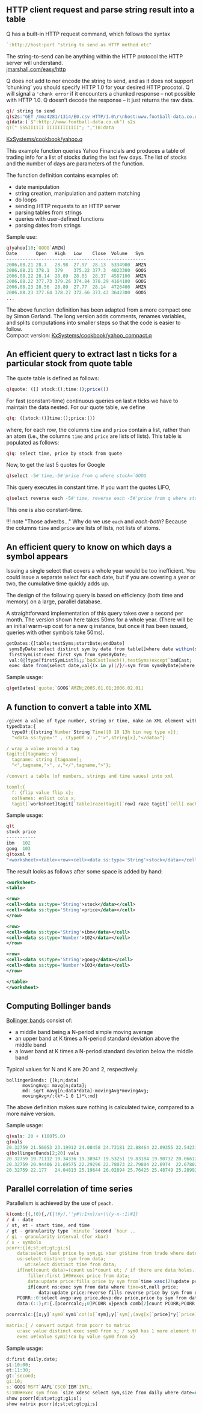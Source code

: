 ## HTTP client request and parse string result into a table

Q has a built-in HTTP request command, which follows the syntax
```q
`:http://host:port "string to send as HTTP method etc"
```
The string-to-send can be anything within the HTTP protocol the HTTP server will understand.  
<i class="far fa-hand-point-right"></i> [jmarshall.com/easy/http](http://www.jmarshall.com/easy/http)

Q does not add to nor encode the string to send, and as it does not support ‘chunking’ you should specify HTTP 1.0 for your desired HTTP procotol. Q will signal a `'chunk error` if it encounters a chunked response – not possible with HTTP 1.0. Q doesn’t decode the response – it just returns the raw data. 
```q
q)/ string to send
q)s2s:"GET /mmz4281/1314/E0.csv HTTP/1.0\r\nhost:www.football-data.co.uk\r\n\r\n"
q)data:(`$":http://www.football-data.co.uk") s2s
q)(" SSSIIIIII IIIIIIIIIIII"; ",")0:data
```
<i class="fab fa-github"></i> [KxSystems/cookbook/yahoo.q](https://github.com/KxSystems/cookbook/blob/master/yahoo.q)

This example function queries Yahoo Financials and produces a table of trading info for a list of stocks during the last few days. 
The list of stocks and the number of days are parameters of the function.

The function definition contains examples of:

- date manipulation
- string creation, manipulation and pattern matching
- do loops
- sending HTTP requests to an HTTP server
- parsing tables from strings
- queries with user-defined functions
- parsing dates from strings

Sample use:
```q
q)yahoo[10;`GOOG`AMZN]
Date       Open   High   Low    Close  Volume   Sym
----------------------------------------------------
2006.08.21 28.7   28.98  27.97  28.13  5334900  AMZN
2006.08.21 378.1  379    375.22 377.3  4023300  GOOG
2006.08.22 28.14  28.89  28.05  28.37  4587100  AMZN
2006.08.22 377.73 379.26 374.84 378.29 4164100  GOOG
2006.08.23 28.56  28.89  27.77  28.14  4726400  AMZN
2006.08.23 377.64 378.27 372.66 373.43 3642300  GOOG
...
```
The above function definition has been adapted from a more compact one by Simon Garland. 
The long version adds comments, renames variables, and splits computations into smaller steps so that the code is easier to follow.  
Compact version: <i class="fab fa-github"></i> [KxSystems/cookbook/yahoo_compact.q](https://github.com/KxSystems/cookbook/blob/master/yahoo_compact.q)


## An efficient query to extract last n ticks for a particular stock from quote table

The quote table is defined as follows:
```q
q)quote: ([] stock:();time:();price())
```
For fast (constant-time) continuous queries on last _n_ ticks we have to maintain the data nested. 
For our quote table, we define
```q
q)q: ([stock:()]time:();price:())
```
where, for each row, the columns `time` and `price` contain a list, rather than an atom 
(i.e., the columns `time` and `price` are lists of lists). This table is populated as follows:
```q
q)q: select time, price by stock from quote
```
Now, to get the last 5 quotes for Google
```q
q)select -5#'time,-5#'price from q where stock=`GOOG
```
This query executes in constant time. If you want the quotes LIFO,
```q
q)select reverse each -5#'time, reverse each -5#'price from q where stock=`GOOG
```
This one is also constant-time.

!!! note "Those adverbs…"
    Why do we use `each` and _each-both_? Because the columns `time` and `price` are lists of lists, not lists of atoms.


## An efficient query to know on which days a symbol appears

Issuing a single select that covers a whole year would be too inefficient. 
You could issue a separate select for each date, but if you are covering a year or two, the cumulative time quickly adds up.

The design of the following query is based on efficiency (both time and memory) on a large, parallel database.

A straightforward implementation of this query takes over a second per month. 
The version shown here takes 50ms for a whole year. 
(There will be an initial warm-up cost for a new q instance, but once it has been issued, queries with other symbols take 50ms).
```q
getDates:{[table;testSyms;startDate;endDate]
 symsByDate:select distinct sym by date from table[]where date within(startDate;endDate);
 firstSymList:exec first sym from symsByDate;
 val:(@[type[firstSymList]$;;`badCast]each(),testSyms)except`badCast;
 exec date from(select date,val{(x in y)|/}/:sym from symsByDate)where sym=1b}
```
Sample usage:
```q
q)getDates[`quote;`GOOG`AMZN;2005.01.01;2006.02.01]
```


## A function to convert a table into XML

```q
/given a value of type number, string or time, make an XML element with the type and the value
typedData:{
  typeOf:{(string`Number`String`Time)[0 10 13h bin neg type x]};
  "<data ss:type='" , (typeOf x) ,"'>",string[x],"</data>"}

/ wrap a value around a tag
tagit:{[tagname; v]
  tagname: string [tagname];
  "<",tagname,">", v,"</",tagname,">"};

/convert a table (of numbers, strings and time vaues) into xml

toxml:{
  f: {flip value flip x};
  colNames: enlist cols x;
  tagit[`worksheet]tagit[`table]raze(tagit[`row] raze tagit[`cell] each typedData each)each colNames,f x}
```
Sample usage:
```q
q)t
stock price
-----------
ibm   102
goog  103
q)toxml t
"<worksheet><table><row><cell><data ss:type='String'>stock</data></cell><cell..
```
The result looks as follows after some space is added by hand:
```xml
<worksheet>
<table>

<row>
<cell><data ss:type='String'>stock</data></cell>
<cell><data ss:type='String'>price</data></cell>
</row>

<row>
<cell><data ss:type='String'>ibm</data></cell>
<cell><data ss:type='Number'>102</data></cell>
</row>

<row>
<cell><data ss:type='String'>goog</data></cell>
<cell><data ss:type='Number'>103</data></cell>
</row>

</table>
</worksheet>
```


## Computing Bollinger bands

[Bollinger bands](http://wikipedia.org/wiki/bollinger_bands) <i class="fas fa-wikipedia-w"></i> consist of:

- a middle band being a N-period simple moving average
- an upper band at K times a N-period standard deviation above the middle band
- a lower band at K times a N-period standard deviation below the middle band

Typical values for N and K are 20 and 2, respectively.
```
bollingerBands: {[k;n;data]
      movingAvg: mavg[n;data];
      md: sqrt mavg[n;data*data]-movingAvg*movingAvg;
      movingAvg+/:(k*-1 0 1)*\:md}
```
The above definition makes sure nothing is calculated twice, compared to a more naïve version.

Sample usage:
```q
q)vals: 20 + (100?5.0)
q)vals
20.32759 21.56053 23.19912 24.08458 24.73181 22.88464 22.09355 22.54231 20.81..
q)bollingerBands[2;20] vals
20.32759 19.71112 19.34336 19.38947 19.53251 19.83184 19.90732 20.06612 19.74..
20.32759 20.94406 21.69575 22.29296 22.78073 22.79804 22.6974  22.67802 22.47..
20.32759 22.177   24.04813 25.19644 26.02894 25.76425 25.48749 25.28992 25.19..
```


## Parallel correlation of time series

Parallelism is achieved by the use of `peach`.
```q
k)comb:{(,!0){,/(|!#y),''y#\:1+x}/x+\\(y-x-:1)#1}
/ d - date
/ st, et - start time, end time
/ gt - granularity type `minute `second `hour ..
/ gi - granularity interval (for xbar)
/ s - symbols
pcorr:{[d;st;et;gt;gi;s]
    data:select last price by sym,gi xbar gt$time from trade where date=d,sym in s,time within(st,et);
    us:select distinct sym from data;
       ut:select distinct time from data;
    if[not(count data)=(count us)*count ut; / if there are data holes..
        filler:first 1#0#exec price from data;
        data:update price:fills price by sym from`time xasc(2!update price:filler from us cross ut),data;
        if[count ns:exec sym from data where time=st,null price;
            data:update price:reverse fills reverse price by sym from data where sym in ns]];
    PCORR::0!select avgp:avg price,devp:dev price,price by sym from data;
    data:(::);r:{.[pcorrcalc;;0]PCORR x}peach comb[2]count PCORR;PCORR::(::);r}

pcorrcalc:{[x;y]`sym0`sym1`co!(x[`sym];y[`sym];(avg[x[`price]*y[`price]]-x[`avgp]*y[`avgp])%x[`devp]*y[`devp])}

matrix:{ / convert output from pcorr to matrix
    u:asc value distinct exec sym0 from x; / sym0 has 1 more element than sym1!
    exec u#(value sym1)!co by value sym0 from x}
```
Sample usage:
```q
d:first daily.date;
st:10:00;
et:11:30;
gt:`second;
gi:10;
s:`GOOG`MSFT`AAPL`CSCO`IBM`INTL;
s:100#exec sym from `size xdesc select sym,size from daily where date=d;
show pcorr[d;st;et;gt;gi;s];
show matrix pcorr[d;st;et;gt;gi;s]
```
